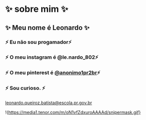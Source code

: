 #       ✨ sobre mim ✨

## ✨ Meu nome é Leonardo ✨
### ⚡ Eu não sou progamador⚡ 
### ⚡ O meu instagram é @le.nardo_802⚡ 
### ⚡ O meu pinterest é [@anonimo1pr2br](https://br.pinterest.com/anonimo1pr2br/)⚡ 
### ⚡ Sou curioso. ⚡ 
### 

leonardo.queiroz.batista@escola.pr.gov.br

!{https://media1.tenor.com/m/oN1vfZdxuroAAAAd/snipermask.gif}
